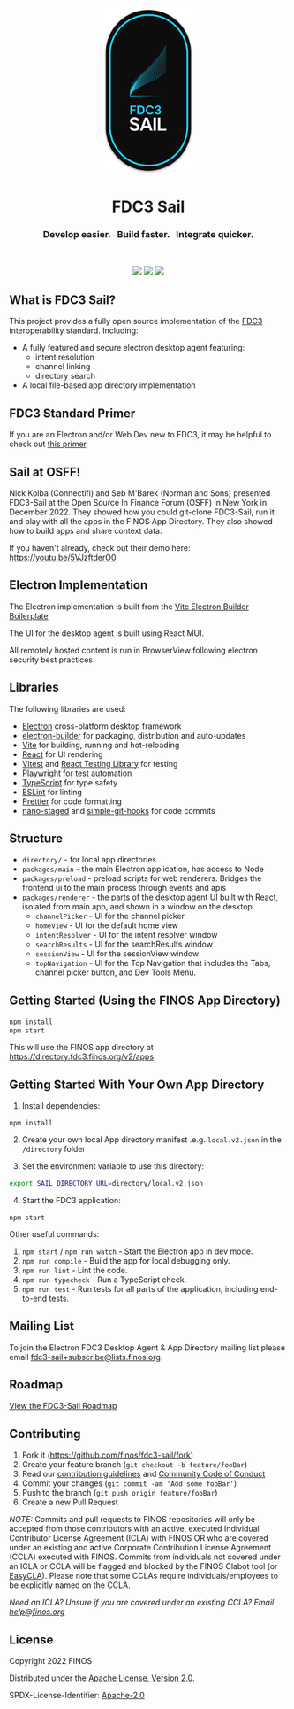 <p align="center">
    <img height="300" src="./images/logo_bg_white_2x.png" alt="FDC3 Sail Icon">
</p>

<h1 align="center">FDC3 Sail</h3>

<h3 align="center">Develop easier. &nbsp; Build faster. &nbsp; Integrate quicker.</h3>

<br />

<p align="center">
    <a href="https://finosfoundation.atlassian.net/wiki/display/FINOS/Incubating"><img src="https://cdn.jsdelivr.net/gh/finos/contrib-toolbox@master/images/badge-incubating.svg"></a>
    <a href="https://bestpractices.coreinfrastructure.org/projects/6303"><img src="https://bestpractices.coreinfrastructure.org/projects/6303/badge"></a>
    <a href="https://github.com/finos/fdc3-sail/blob/main/LICENSE"><img src="https://img.shields.io/github/license/finos/fdc3-sail"></a>
</p>

## What is FDC3 Sail?

This project provides a fully open source implementation of the [FDC3](https://fdc3.finos.com) interoperability standard.  Including:
- A fully featured and secure electron desktop agent featuring:
    - intent resolution
    - channel linking
    - directory search
- A local file-based app directory implementation

## FDC3 Standard Primer

If you are an Electron and/or Web Dev new to FDC3, it may be helpful to check out [this primer](FDC3_PRIMER.md).

## Sail at OSFF!

Nick Kolba (Connectifi) and Seb M'Barek (Norman and Sons) presented FDC3-Sail at the Open Source In Finance Forum (OSFF) in New York in December 2022.  They showed how you could git-clone FDC3-Sail, run it and play with all the apps in the FINOS App Directory.   They also showed how to build apps and share context data.  

If you haven't already, check out their demo here: https://youtu.be/5VJzftderO0

## Electron Implementation

The Electron implementation is built from the [Vite Electron Builder Boilerplate]

The UI for the desktop agent is built using React MUI.

All remotely hosted content is run in BrowserView following electron security best practices.


## Libraries

The following libraries are used:
- [Electron] cross-platform desktop framework
- [electron-builder] for packaging, distribution and auto-updates
- [Vite] for building, running and hot-reloading
- [React] for UI rendering
- [Vitest] and [React Testing Library] for testing
- [Playwright] for test automation
- [TypeScript] for type safety
- [ESLint] for linting
- [Prettier] for code formatting
- [nano-staged] and [simple-git-hooks] for code commits


[Electron]: https://github.com/electron/electron
[electron-builder]: https://github.com/electron-userland/electron-builder
[Vite]: https://github.com/vitejs/vite/
[Vite Electron Builder Boilerplate]: https://github.com/cawa-93/vite-electron-builder
[Vitest]: https://vitest.dev/
[React]: https://reactjs.org/
[MUI]: https://github.com/mui
[React Testing Library]: https://testing-library.com/docs/react-testing-library/intro/
[Typescript]: https://github.com/microsoft/TypeScript/
[Playwright]: https://playwright.dev
[Prettier]: https://prettier.io/
[ESLint]: https://eslint.org/
[nano-staged]: https://github.com/usmanyunusov/nano-staged
[simple-git-hooks]: https://github.com/toplenboren/simple-git-hooks

## Structure

- `directory/`   - for local app directories
- `packages/main` - the main Electron application, has access to Node
- `packages/preload` - preload scripts for web renderers.  Bridges the frontend ui to the main process through events and apis
- `packages/renderer` - the parts of the desktop agent UI built with [React], isolated from main app, and shown in a window on the desktop
    - `channelPicker` - UI for the channel picker
    - `homeView` - UI for the default home view
    - `intentResolver` - UI for the intent resolver window
    - `searchResults` - UI for the searchResults window
    - `sessionView` - UI for the sessionView window
    - `topNavigation` - UI for the Top Navigation that includes the Tabs, channel picker button, and Dev Tools Menu.

## Getting Started (Using the FINOS App Directory)

~~~
npm install
npm start
~~~

This will use the FINOS app directory at https://directory.fdc3.finos.org/v2/apps

## Getting Started With Your Own App Directory

1. Install dependencies:

~~~
npm install
~~~

2. Create your own local App directory manifest .e.g. `local.v2.json` in the `/directory` folder

3. Set the environment variable to use this directory: 

~~~bash
export SAIL_DIRECTORY_URL=directory/local.v2.json
~~~

4. Start the FDC3 application:

~~~
npm start
~~~

Other useful commands:

1. `npm start` / `npm run watch` - Start the Electron app in dev mode.
2. `npm run compile` - Build the app for local debugging only.
3. `npm run lint` - Lint the code.
4. `npm run typecheck` - Run a TypeScript check.
5. `npm run test` - Run tests for all parts of the application, including end-to-end tests.

## Mailing List

To join the Electron FDC3 Desktop Agent & App Directory mailing list please email [fdc3-sail+subscribe@lists.finos.org](mailto:fdc3-sail+subscribe@lists.finos.org).

## Roadmap

[View the FDC3-Sail Roadmap](Roadmap.md)

## Contributing

1. Fork it (<https://github.com/finos/fdc3-sail/fork>)
2. Create your feature branch (`git checkout -b feature/fooBar`)
3. Read our [contribution guidelines](.github/CONTRIBUTING.md) and [Community Code of Conduct](https://www.finos.org/code-of-conduct)
4. Commit your changes (`git commit -am 'Add some fooBar'`)
5. Push to the branch (`git push origin feature/fooBar`)
6. Create a new Pull Request

_NOTE:_ Commits and pull requests to FINOS repositories will only be accepted from those contributors with an active, executed Individual Contributor License Agreement (ICLA) with FINOS OR who are covered under an existing and active Corporate Contribution License Agreement (CCLA) executed with FINOS. Commits from individuals not covered under an ICLA or CCLA will be flagged and blocked by the FINOS Clabot tool (or [EasyCLA](https://github.com/finos/community/blob/master/governance/Software-Projects/EasyCLA.md)). Please note that some CCLAs require individuals/employees to be explicitly named on the CCLA.

*Need an ICLA? Unsure if you are covered under an existing CCLA? Email [help@finos.org](mailto:help@finos.org)*


## License

Copyright 2022 FINOS

Distributed under the [Apache License, Version 2.0](http://www.apache.org/licenses/LICENSE-2.0).

SPDX-License-Identifier: [Apache-2.0](https://spdx.org/licenses/Apache-2.0)
